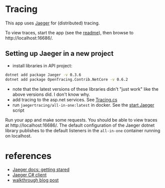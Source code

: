 # Tracing

This app uses [Jaeger](https://www.jaegertracing.io/) for (distributed) tracing.

To view traces, start the app (see the [readme](../readme.md)), then browse to
http://localhost:16686/.


## Setting up Jaeger in a new project

- install libraries in API project:

```sh
dotnet add package Jaeger -v 0.3.6
dotnet add package OpenTracing.Contrib.NetCore -v 0.6.2
```

- note that the latest versions of these libraries didn't "just work" like the
  above versions did. I don't know why.
- add tracing to the asp.net services. See [Tracing.cs](./src/api/Tracing.cs)
- run `jaegertracing/all-in-one:latest` in docker. See the
  [start Jaeger](./start_jaeger.sh) script

Run your app and make some requests. You should be able to view traces at
http://localhost:16686/. The default configuration of the Jaeger dotnet library
publishes to the default listeners in the `all-in-one` container running on
localhost.


# references
- [Jaeger docs: getting stared](https://www.jaegertracing.io/docs/1.22/getting-started/)
- [Jaeger C# client](https://github.com/jaegertracing/jaeger-client-csharp)
- [walkthrough blog post](https://medium.com/imaginelearning/jaeger-tracing-on-kubernetes-with-net-core-8b5feddb6f2f)
